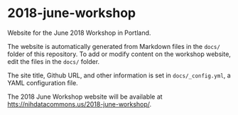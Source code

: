 # 2018-june-workshop

 Website for the June 2018 Workshop in Portland.

The website is automatically generated from Markdown files in the `docs/` folder of this repository.
To add or modify content on the workshop website, edit the files in the `docs/` folder.

The site title, Github URL, and other information is set in `docs/_config.yml`, a YAML configuration file.

The 2018 June Workshop website will be available at [htts://nihdatacommons.us/2018-june-workshop/](htts://nihdatacommons.us/2018-june-workshop/).

